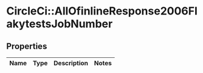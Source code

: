 # CircleCi::AllOfinlineResponse2006FlakytestsJobNumber

## Properties
Name | Type | Description | Notes
------------ | ------------- | ------------- | -------------

